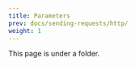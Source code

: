 ```yaml
---
title: Parameters
prev: docs/sending-requests/http/
weight: 1
---
```


This page is under a folder.
